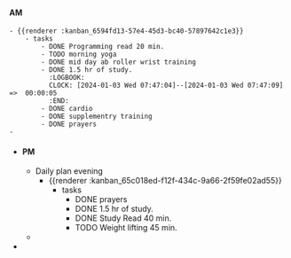 #### AM
	- {{renderer :kanban_6594fd13-57e4-45d3-bc40-57897642c1e3}}
		- tasks
			- DONE Programming read 20 min.
			- TODO morning yoga
			- DONE mid day ab roller wrist training
			- DONE 1.5 hr of study.
			  :LOGBOOK:
			  CLOCK: [2024-01-03 Wed 07:47:04]--[2024-01-03 Wed 07:47:09] =>  00:00:05
			  :END:
			- DONE cardio
			- DONE supplementry training
			- DONE prayers
	-
- #### PM
	- Daily plan evening
		- {{renderer :kanban_65c018ed-f12f-434c-9a66-2f59fe02ad55}}
			- tasks
				- DONE prayers
				- DONE 1.5 hr of study.
				- DONE Study Read 40 min.
				- TODO Weight lifting 45 min.
	-
-